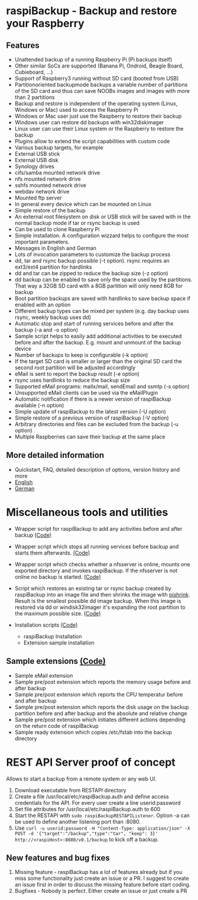# raspiBackup - Backup and restore your Raspberry

## Features

* Unattended backup of a running Raspberry Pi (Pi backups itself)
* Other similar SoCs are supported (Banana Pi, Ondroid, Beagle Board, Cubieboard, ...)
* Support of Raspberry3 running without SD card (booted from USB)
* Partitionoriented backupmode backups a variable number of partitions of the SD card and thus can save NOOBs images and images with more than 2 partitions
* Backup and restore is independent of the operating system (Linux, Windows or Mac) used to access the Raspberry Pi
* Windows or Mac user just use the Raspberry to restore their backup
* Windows user can restore dd backups with win32diskimager
* Linux user can use their Linux system or the Raspberry to restore the backup
* Plugins allow to extend the script capabilities with custom code
* Various backup targets, for example
 * External USB stick
 * External USB disk
 * Synology drives
 * cifs/samba mounted network drive
 * nfs mounted network drive
 * sshfs mounted network drive
 * webdav network drive
 * Mounted ftp server
 * In general every device which can be mounted on Linux
* Simple restore of the backup
* An external root filesystem on disk or USB stick will be saved with in the normal backup mode if tar or rsync backup is used
* Can be used to clone Raspberry Pi
* Simple installation. A configuration wizzard helps to configure the most important parameters.
* Messages in English and German
* Lots of invocation parameters to customize the backup process
* dd, tar and rsync backup possible (-t option). rsync requires an ext3/ext4 partition for hardlinks
* dd and tar can be zipped to reduce the backup size (-z option)
* dd backup can be enabled to save only the space used by the partitions. That way a 32GB SD card with a 8GB partition will only need 8GB for backup
* Boot partition backups are saved with hardlinks to save backup space if enabled with an option
* Different backup types can be mixed per system (e.g. day backup uses rsync, weekly backup uses dd)
* Automatic stop and start of running services before and after the backup (-a and -o option)
* Sample script helps to easily add additional activities to be executed before and after the backup. E.g. mount and unmount of the backup device
* Number of backups to keep is configurable (-k option)
* If the target SD card is smaller or larger than the original SD card the second root partition will be adjusted accordingly
* eMail is sent to report the backup result (-e option)
* rsync uses hardlinks to reduce the backup size
* Supported eMail programs: mailx/mail, sendEmail and ssmtp (-s option)
* Unsupported eMail clients can be used via the eMailPlugin
* Automatic notification if there is a newer version of raspiBackup available (-n option)
* Simple update of raspiBackup to the latest version (-U option)
* Simple restore of a previous version of raspiBackup (-V option)
* Arbitrary directories and files can be excluded from the backup (-u option)
* Multiple Raspberries can save their backup at the same place

## More detailed information

* Quickstart, FAQ, detailed description of options, version history and more
 * [English](https://www.linux-tips-and-tricks.de/en/backup)
 * [German](https://www.linux-tips-and-tricks.de/de/raspiBackup)

# Miscellaneous tools and utilities

* Wrapper script for raspiBackup to add any activities before and after backup [(Code)](https://github.com/framps/raspiBackup/blob/master/helper/raspiBackupWrapper.sh)
* Wrapper script which stops all running services before backup and starts them afterwards. [(Code)](https://github.com/framps/raspiBackup/blob/master/helper/stopStartAllServicesWrapper.sh)
* Wrapper script which checks whether a nfsserver is online, mounts one exported directory and invokes raspiBackup. If the nfsserver is not online no backup is started. [(Code)](https://github.com/framps/raspiBackup/blob/master/helper/raspiBackupNfsWrapper.sh)
* Script which restores an existing tar or rsync backup created by raspiBackup into an image file and then shrinks the image with [pishrink](https://github.com/Drewsif/PiShrink). Result is the smallest possible dd image backup. When this image is restored via dd or windisk32imager it's expanding the root partition to the maximum possible size. [(Code)](https://github.com/framps/raspiBackup/blob/master/helper/raspiBackupRestore2Image.sh)

* Installation scripts [(Code)](https://github.com/framps/raspiBackup/tree/master/installation)
  * raspiBackup Installation
  * Extension sample installation

## Sample extensions [(Code)](https://github.com/framps/raspiBackup/tree/master/extensions)
* Sample eMail extension
* Sample pre/post extension which reports the memory usage before and after backup
* Sample pre/post extension which reports the CPU temperatur before and after backup
* Sample pre/post extension which reports the disk usage on the backup partition before and after backup and the absolute and relative change
* Sample pre/post extension which initiates different actions depending on the return code of raspiBackup
* Sample ready extension which copies /etc/fstab into the backup directory

# REST API Server proof of concept

Allows to start a backup from a remote system or any web UI.
1. Download executable from RESTAPI directory
2. Create a file /usr/local/etc/raspiBackup.auth and define access credentials for the API. For every user create a line userid:password
3. Set file attributes for /usr/local/etc/raspiBackup.auth to 600
4. Start the RESTAPI with ```sudo raspiBackupRESTAPIListener```. Option -a can be used to define another listening port than :8080.
5. Use ```curl -u userid:password -H "Content-Type: application/json" -X POST -d '{"target":"/backup","type":"tar", "keep": 3}' http://<raspiHost>:8080/v0.1/backup``` to kick off a backup.

## New features and bug fixes

1. Missing feature - raspiBackup has a lot of features already but if you miss some functionality just create an issue or a PR. I suggest to create an issue first in order to discuss the missing feature before start coding.
2. Bugfixes - Nobody is perfect. Either create an issue or just create a PR
